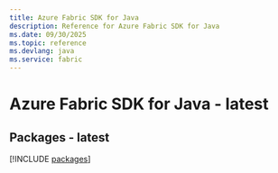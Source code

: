 ```yaml
---
title: Azure Fabric SDK for Java
description: Reference for Azure Fabric SDK for Java
ms.date: 09/30/2025
ms.topic: reference
ms.devlang: java
ms.service: fabric
---
```

# Azure Fabric SDK for Java - latest
## Packages - latest
[!INCLUDE [packages](fabric-index.md)]